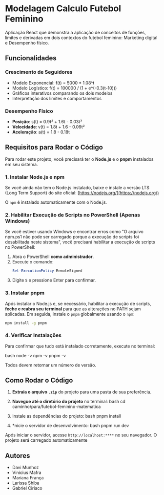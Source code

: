 # Modelagem Calculo Futebol Feminino

Aplicação React que demonstra a aplicação de conceitos de funções, limites e derivadas em dois contextos do futebol feminino: Marketing digital e Desempenho físico.

## Funcionalidades

### Crescimento de Seguidores
- Modelo Exponencial: f(t) = 5000 * 1.08^t
- Modelo Logístico: f(t) = 100000 / (1 + e^(-0.3(t-10)))
- Gráficos interativos comparando os dois modelos
- Interpretação dos limites e comportamentos

### Desempenho Físico
- **Posição**: s(t) = 0.9t² + 1.6t - 0.03t³
- **Velocidade**: v(t) = 1.8t + 1.6 - 0.09t²
- **Aceleração**: a(t) = 1.8 - 0.18t

## Requisitos para Rodar o Código

Para rodar este projeto, você precisará ter o **Node.js** e o **pnpm** instalados em seu sistema.

### 1. Instalar Node.js e npm

Se você ainda não tem o Node.js instalado, baixe e instale a versão LTS (Long Term Support) do site oficial: [https://nodejs.org/](https://nodejs.org/)

O `npm` é instalado automaticamente com o Node.js.

### 2. Habilitar Execução de Scripts no PowerShell (Apenas Windows)

Se você estiver usando Windows e encontrar erros como "O arquivo npm.ps1 não pode ser carregado porque a execução de scripts foi desabilitada neste sistema", você precisará habilitar a execução de scripts no PowerShell:

1.  Abra o PowerShell **como administrador**.
2.  Execute o comando:
    ```powershell
    Set-ExecutionPolicy RemoteSigned
    ```
3.  Digite `S` e pressione Enter para confirmar.

### 3. Instalar pnpm

Após instalar o Node.js e, se necessário, habilitar a execução de scripts, **feche e reabra seu terminal** para que as alterações no PATH sejam aplicadas. Em seguida, instale o `pnpm` globalmente usando o `npm`:

```bash
npm install -g pnpm
```

### 4. Verificar Instalações

Para confirmar que tudo está instalado corretamente, execute no terminal:

bash
node -v
npm -v
pnpm -v

Todos devem retornar um número de versão.

## Como Rodar o Código

1.  **Extraia o arquivo `.zip`** do projeto para uma pasta de sua preferência.
2.  **Navegue até o diretório do projeto** no terminal:
    bash
    cd caminho/para/futebol-feminino-matematica

3.  Instale as dependências do projeto:
    bash
    pnpm install
    
4.  *nicie o servidor de desenvolvimento:
    bash
    pnpm run dev
    

Após iniciar o servidor, acesse `http://localhost:****` no seu navegador. O projeto será carregado automaticamente

## Autores

- Davi Munhoz
- Vinicius Mafra
- Mariana França
- Larissa Shiba
- Gabriel Ciriaco

